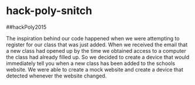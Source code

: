 # hack-poly-snitch
##hackPoly2015

The inspiration behind our code happened when we were attempting to register for our class that was just added. When we received the email that a new class had opened up by the time we obtained access to a computer the class had already filled up. So we decided to create a device that would immediately tell you when a new class has been added to the schools website. We were able to create a mock website and create a device that detected whenever the website changed.
